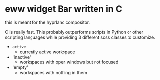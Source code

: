 # eww widget Bar written in C

this is meant for the hyprland compositor.

C is really fast. This probably outperforms scripts in Python or other scripting languages 
while providing 3 different scss classes to customize.

* `active`
    * currently active workspace
* 'inactive'
    * workspaces with open windows but not focused
* 'empty'
    * workspaces with nothing in them


